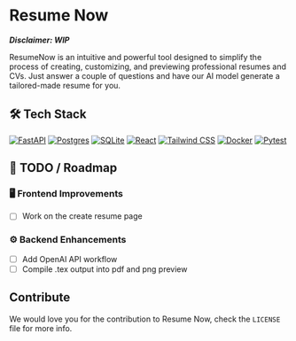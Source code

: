 # Resume Now

***Disclaimer: WIP***

ResumeNow is an intuitive and powerful tool designed to simplify the process of creating, customizing, and previewing professional resumes and CVs. Just answer a couple of questions and have our AI model generate a tailored-made resume for you.


## 🛠 Tech Stack

[![FastAPI](https://img.shields.io/badge/FastAPI-009485.svg?logo=fastapi&logoColor=white)](#)
[![Postgres](https://img.shields.io/badge/Postgres-%23316192.svg?logo=postgresql&logoColor=white)](#)
[![SQLite](https://img.shields.io/badge/SQLite-%2307405e.svg?logo=sqlite&logoColor=white)](#)
[![React](https://img.shields.io/badge/React-%2320232a.svg?logo=react&logoColor=%2361DAFB)](#)
[![Tailwind CSS](https://img.shields.io/badge/Tailwind%20CSS-%2338B2AC.svg?logo=tailwind-css&logoColor=white)](#)
[![Docker](https://img.shields.io/badge/Docker-2496ED?logo=docker&logoColor=fff)](#)
[![Pytest](https://img.shields.io/badge/Pytest-fff?logo=pytest&logoColor=000)](#)

## 📝 TODO / Roadmap

### 🖥️ Frontend Improvements
- [ ] Work on the create resume page
      
### ⚙️ Backend Enhancements
- [ ] Add OpenAI API workflow
- [ ] Compile .tex output into pdf and png preview

## Contribute

We would love you for the contribution to Resume Now, check the ``LICENSE`` file for more info.
